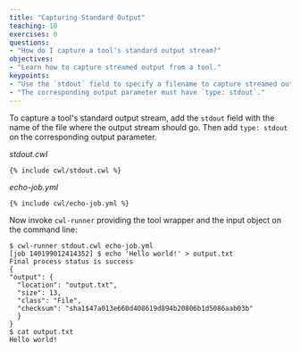 ```yaml
---
title: "Capturing Standard Output"
teaching: 10
exercises: 0
questions:
- "How do I capture a tool's standard output stream?"
objectives:
- "Learn how to capture streamed output from a tool."
keypoints:
- "Use the `stdout` field to specify a filename to capture streamed output."
- "The corresponding output parameter must have `type: stdout`."
---
```

To capture a tool's standard output stream, add the `stdout` field with
the name of the file where the output stream should go.  Then add `type:
stdout` on the corresponding output parameter.

*stdout.cwl*

```
{% include cwl/stdout.cwl %}
```

*echo-job.yml*

```
{% include cwl/echo-job.yml %}
```

Now invoke `cwl-runner` providing the tool wrapper and the input object
on the command line:

```
$ cwl-runner stdout.cwl echo-job.yml
[job 140199012414352] $ echo 'Hello world!' > output.txt
Final process status is success
{
"output": {
  "location": "output.txt",
  "size": 13,
  "class": "File",
  "checksum": "sha1$47a013e660d408619d894b20806b1d5086aab03b"
  }
}
$ cat output.txt
Hello world!
```
